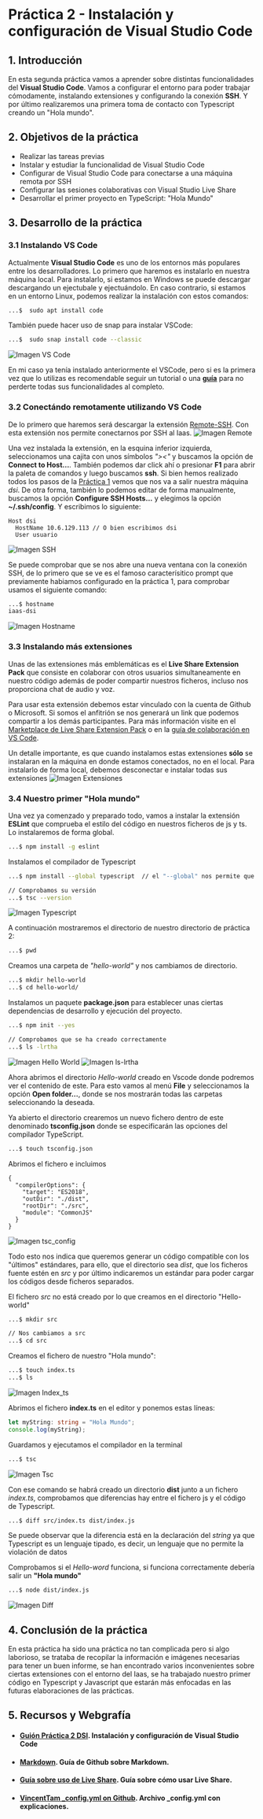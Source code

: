 # Práctica 2 - Instalación y configuración de Visual Studio Code

## 1. Introducción
En esta segunda práctica vamos a aprender sobre distintas funcionalidades del **Visual Studio Code**. Vamos a configurar el entorno para poder trabajar cómodamente, instalando extensiones y configurando la conexión **SSH**. Y por último realizaremos una primera toma de contacto con Typescript creando un "Hola mundo".

## 2. Objetivos de la práctica
- Realizar las tareas previas
- Instalar y estudiar la funcionalidad de Visual Studio Code
- Configurar de Visual Studio Code para conectarse a una máquina remota por SSH
- Configurar las sesiones colaborativas con Visual Studio Live Share
- Desarrollar el primer proyecto en TypeScript: "Hola Mundo"

## 3. Desarrollo de la práctica
### 3.1 Instalando VS Code
Actualmente **Visual Studio Code** es uno de los entornos más populares entre los desarrolladores. Lo primero que haremos es instalarlo en nuestra máquina local. Para instalarlo, si estamos en Windows se puede descargar descargando un ejectubale y ejectuándolo. En caso contrario, si estamos en un entorno Linux, podemos realizar la instalación con estos comandos:
```bash
...$  sudo apt install code
```
También puede hacer uso de snap para instalar VSCode:
```bash
...$  sudo snap install code --classic
```
![Imagen VS Code](img/01_vscode.png)

En mi caso ya tenía instalado anteriormente el VSCode, pero si es la primera vez que lo utilizas es recomendable seguir un tutorial o una **[guía](https://code.visualstudio.com/docs/editor/codebasics)** para no perderte todas sus funcionalidades al completo.

### 3.2 Conectándo remotamente utilizando VS Code
De lo primero que haremos será descargar la extensión [Remote-SSH](https://marketplace.visualstudio.com/items?itemName=ms-vscode-remote.remote-ssh). Con esta extensión nos permite conectarnos por SSH al Iaas.
![Imagen Remote](img/02_remote.png)

Una vez instalada la extensión, en la esquina inferior izquierda, seleccionamos una cajita con unos símbolos *"><"* y buscamos la opción de **Connect to Host...**. También podemos dar click ahí o presionar **F1** para abrir la paleta de comandos y luego buscamos **ssh**. 
Si bien hemos realizado todos los pasos de la [Práctica 1](https://github.com/ULL-ESIT-INF-DSI-2122/ull-esit-inf-dsi-21-22-prct01-iaas-alu0101128894) vemos que nos va a salir nuestra máquina *dsi*. De otra forma, también lo podemos editar de forma manualmente, buscamos la opción **Configure SSH Hosts...** y elegimos la opción **~/.ssh/config**.
Y escribimos lo siguiente:
```
Host dsi
  HostName 10.6.129.113 // O bien escribimos dsi
  User usuario
```
![Imagen SSH](img/03_ssh.png)

Se puede comprobar que se nos abre una nueva ventana con la conexión SSH, de lo primero que se ve es el famoso caracterísitico prompt que previamente habiamos configurado en la práctica 1, para comprobar usamos el siguiente comando:
```bash
...$ hostname
iaas-dsi
```
![Imagen Hostname](img/04_hostname.png)

### 3.3 Instalando más extensiones
Unas de las extensiones más emblemáticas es el **Live Share Extension Pack** que consiste en colaborar con otros usuarios simultaneamente en nuestro código además de poder compartir nuestros ficheros, incluso nos proporciona chat de audio y voz.

Para usar esta extensión debemos estar vinculado con la cuenta de Github o Microsoft.  Si somos el anfitrión se nos generará un link que podemos compartir a los demás participantes. Para más información visite en el [Marketplace de Live Share Extension Pack](https://marketplace.visualstudio.com/items?itemName=MS-vsliveshare.vsliveshare-pack) o en la [guía de colaboración en VS Code](https://code.visualstudio.com/learn/collaboration/live-share). 

Un detalle importante, es que cuando instalamos estas extensiones **sólo** se instalaran en la máquina en donde estamos conectados, no en el local. Para instalarlo de forma local, debemos desconectar e instalar todas sus extensiones
![Imagen Extensiones](img/05_extensiones.png)


### 3.4 Nuestro primer "Hola mundo"
Una vez ya comenzado y preparado todo, vamos a instalar la extensión **ESLint** que comprueba el estilo del código en nuestros ficheros de js y ts. Lo instalaremos de forma global.
```bash
...$ npm install -g eslint
```
Instalamos el compilador de Typescript
```bash
...$ npm install --global typescript  // el "--global" nos permite que lo instale de forma global

// Comprobamos su versión
...$ tsc --version
```
![Imagen Typescript](img/06_typescript.png)

A continuación mostraremos el directorio de nuestro directorio de práctica 2:
```bash
...$ pwd
```
Creamos una carpeta de *"hello-world"* y nos cambiamos de directorio.
```bash
...$ mkdir hello-world
...$ cd hello-world/
```
Instalamos un paquete **package.json** para establecer unas ciertas dependencias de desarrollo y ejecución del proyecto.
```bash
...$ npm init --yes

// Comprobamos que se ha creado correctamente
...$ ls -lrtha
```
![Imagen Hello World](img/07_hello-world.png)
![Imagen ls-lrtha](img/08_lrtha.png)

Ahora abrimos el directorio *Hello-world* creado en Vscode donde podremos ver el contenido de este. Para esto vamos al menú **File** y seleccionamos la opción **Open folder...**, donde se nos mostrarán todas las carpetas seleccionando la deseada.

Ya abierto el directorio crearemos un nuevo fichero dentro de este denominado **tsconfig.json** donde se especificarán las opciones del compilador TypeScript. 
```bash
...$ touch tsconfig.json
```
Abrimos el fichero e incluimos
```
{
  "compilerOptions": {
    "target": "ES2018",
    "outDir": "./dist",
    "rootDir": "./src",
    "module": "CommonJS"
  }
}
```
![Imagen tsc_config](img/09_ts_config.png)

Todo esto nos indica que queremos generar un código compatible con los "últimos" estándares, para ello, que el directorio sea *dist*, que los ficheros fuente estén en *src* y por último indicaremos un estándar para poder cargar los códigos desde ficheros separados. 

El fichero *src* no está creado por lo que creamos en el directorio "Hello-world"
```bash
...$ mkdir src

// Nos cambiamos a src
...$ cd src
```
Creamos el fichero de nuestro "Hola mundo":
```bash
...$ touch index.ts
...$ ls
```
![Imagen Index_ts](img/10_index_ts.png)

Abrimos el fichero **index.ts** en el editor y ponemos estas líneas:
```typescript
let myString: string = "Hola Mundo";
console.log(myString);
```
Guardamos y ejecutamos el compilador en la terminal 
```bash
...$ tsc
```
![Imagen Tsc](img/11_tsc.png)

Con ese comando se habrá creado un directorio **dist** junto a un fichero *index.ts*, comprobamos que diferencias hay entre el fichero js y el código de Typescript.
```bash
...$ diff src/index.ts dist/index.js 
```
Se puede observar que la diferencia está en la declaración del *string* ya que Typescript es un lenguaje tipado, es decir, un lenguaje que no permite la violación de datos

Comprobamos si el *Hello-word* funciona, si funciona correctamente debería salir un **"Hola mundo"**
```bash
...$ node dist/index.js
```
![Imagen Diff](img/12_diff.png)

## 4. Conclusión de la práctica

En esta práctica ha sido una práctica no tan complicada pero si algo laborioso, se trataba de recopilar la información e imágenes necesarias para tener un buen informe, se han encontrado varios inconvenientes sobre ciertas extensiones con el entorno del Iaas, se ha trabajado nuestro primer código en Typescript y Javascript que estarán más enfocadas en las futuras elaboraciones de las prácticas.

## 5. Recursos y Webgrafía
- #### [Guión Práctica 2 DSI](https://ull-esit-inf-dsi-2122.github.io/prct02-vscode/). Instalación y configuración de Visual Studio Code
- #### [Markdown](https://guides.github.com/features/mastering-markdown/). Guía de Github sobre Markdown.
- #### [Guía sobre uso de Live Share](https://code.visualstudio.com/learn/collaboration/live-share). Guía sobre cómo usar Live Share.
- #### [VincentTam _config.yml on Github](https://github.com/daattali/beautiful-jekyll/blob/master/_config.yml). Archivo _config.yml con explicaciones.